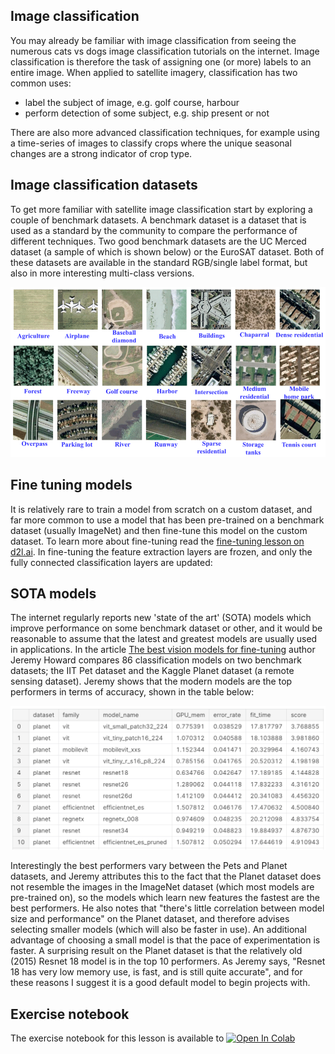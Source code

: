 ## Image classification
You may already be familiar with image classification from seeing the numerous cats vs dogs image classification tutorials on the internet. Image classification is therefore the task of assigning one (or more) labels to an entire image. When applied to satellite imagery, classification has two common uses:

- label the subject of image, e.g. golf course, harbour
- perform detection of some subject, e.g. ship present or not

There are also more advanced classification techniques, for example using a time-series of images to classify crops where the unique seasonal changes are a strong indicator of crop type.

## Image classification datasets
To get more familiar with satellite image classification start by exploring a couple of benchmark datasets. A benchmark dataset is a dataset that is used as a standard by the community to compare the performance of different techniques. Two good benchmark datasets are the UC Merced dataset (a sample of which is shown below) or the EuroSAT dataset. Both of these datasets are available in the standard RGB/single label format, but also in more interesting multi-class versions.

<p align="center">
  <img src="images/classification-main.png" width="600" />
</p>

## Fine tuning models
It is relatively rare to train a model from scratch on a custom dataset, and far more common to use a model that has been pre-trained on a benchmark dataset (usually ImageNet) and then fine-tune this model on the custom dataset. To learn more about fine-tuning read the [fine-tuning lesson on d2l.ai](https://d2l.ai/chapter_computer-vision/fine-tuning.html). In fine-tuning the feature extraction layers are frozen, and only the fully connected classification layers are updated:

## SOTA models
The internet regularly reports new 'state of the art' (SOTA) models which improve performance on some benchmark dataset or other, and it would be reasonable to assume that the latest and greatest models are usually used in applications. In the article [The best vision models for fine-tuning](https://www.kaggle.com/code/jhoward/the-best-vision-models-for-fine-tuning/notebook) author Jeremy Howard compares 86 classification models on two benchmark datasets; the IIT Pet dataset and the Kaggle Planet dataset (a remote sensing dataset). Jeremy shows that the modern models are the top performers in terms of accuracy, shown in the table below:

<p align="center">
  <img src="images/classification-table.png" width="600" />
</p>

Interestingly the best performers vary between the Pets and Planet datasets, and Jeremy attributes this to the fact that the Planet dataset does not resemble the images in the ImageNet dataset (which most models are pre-trained on), so the models which learn new features the fastest are the best performers. He also notes that "there's little correlation between model size and performance" on the Planet dataset, and therefore advises selecting smaller models (which will also be faster in use). An additional advantage of choosing a small model is that the pace of experimentation is faster. A surprising result on the Planet dataset is that the relatively old (2015) Resnet 18 model is in the top 10 performers. As Jeremy says, "Resnet 18 has very low memory use, is fast, and is still quite accurate", and for these reasons I suggest it is a good default model to begin projects with.

## Exercise notebook
The exercise notebook for this lesson is available to [![Open In Colab](https://colab.research.google.com/assets/colab-badge.svg)](https://colab.research.google.com/github.com/satellite-image-deep-learning/course/blob/main/notebooks/02-classification.ipynb)
